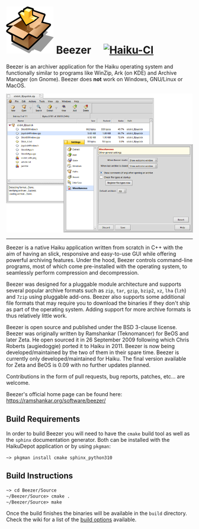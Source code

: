 # ![Beezer Icon](Icons/Beezer.svg) Beezer &nbsp; &nbsp; [![Haiku-CI](https://github.com/Teknomancer/beezer/actions/workflows/build.yaml/badge.svg)](https://github.com/Teknomancer/beezer/actions/workflows/build.yaml)

Beezer is an archiver application for the Haiku operating system and functionally similar to programs like WinZip, Ark (on KDE) and Archive Manager (on Gnome). Beezer does **not** work on Windows, GNU/Linux or MacOS.

![Screenshot](/Pictures/Screenshots/Beezer_Haiku.png)

------------------------------------------------------------

Beezer is a native Haiku application written from scratch in C++ with the aim of having an slick, responsive and easy-to-use GUI while offering powerful archiving features. Under the hood, Beezer controls command-line programs, most of which come pre-installed with the operating system, to seamlessly perform compression and decompression.

Beezer was designed for a pluggable module architecture and supports several popular archive formats such as `zip`, `tar`, `gzip`, `bzip2`, `xz`, `lha` (`lzh`) and `7zip` using pluggable add-ons.  Beezer also supports some additional file formats that may require you to download the binaries if they don't ship as part of the operating system.  Adding support for more archive formats is thus relatively little work.

Beezer is open source and published under the BSD 3-clause license. Beezer was originally written by Ramshankar (Teknomancer) for BeOS and later Zeta. He open sourced it in 26 September 2009 following which Chris Roberts (augiedoggie) ported it to Haiku in 2011. Beezer is now being developed/maintained by the two of them in their spare time.  Beezer is currently only developed/maintained for Haiku. The final version available for Zeta and BeOS is 0.09 with no further updates planned.

Contributions in the form of pull requests, bug reports, patches, etc... are welcome.

Beezer's official home page can be found here: https://ramshankar.org/software/beezer/

## Build Requirements

In order to build Beezer you will need to have the `cmake` build tool as well as the `sphinx` documentation generator.  Both can be installed with the HaikuDepot application or by using `pkgman`:

```
~> pkgman install cmake sphinx_python310
```

## Build Instructions

```
~> cd Beezer/Source
~/Beezer/Source> cmake .
~/Beezer/Source> make
```

Once the build finishes the binaries will be available in the `build` directory.  Check the wiki for a list of the [build options](https://github.com/Teknomancer/beezer/wiki/CMake-Build-Options) available.
